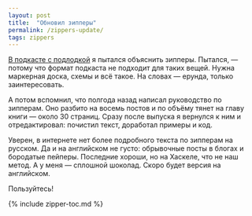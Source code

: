 ```yaml
---
layout: post
title:  "Обновил зипперы"
permalink: /zippers-update/
tags: zippers
---
```


[В подкасте с подлодкой](/podlodka/) я пытался объяснить зипперы. Пытался, —
потому что формат подкаста не подходит для таких вещей. Нужна маркерная доска,
схемы и всё такое. На словах — ерунда, только заинтересовать.

А потом вспомнил, что полгода назад написал руководство по зипперам. Оно разбито
на восемь постов и по объёму тянет на главу книги — около 30 страниц. Сразу
после выпуска я вернулся к ним и отредактировал: почистил текст, доработал
примеры и код.

Уверен, в интернете нет более подробного текста по зипперам на русском. Да и на
английском не густо: обрывочные посты в блогах и бородатые пейперы. Последние
хороши, но на Хаскеле, что не наш метод. А у меня — сплошной шоколад. Скоро
будет версия на английском.

Пользуйтесь!

{% include zipper-toc.md %}
